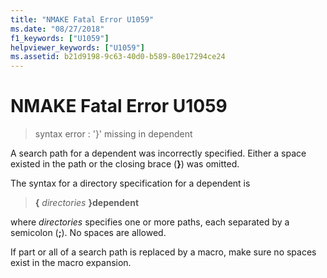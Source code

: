 ```yaml
---
title: "NMAKE Fatal Error U1059"
ms.date: "08/27/2018"
f1_keywords: ["U1059"]
helpviewer_keywords: ["U1059"]
ms.assetid: b21d9198-9c63-40d0-b589-80e17294ce24
---
```

# NMAKE Fatal Error U1059

> syntax error : '}' missing in dependent

A search path for a dependent was incorrectly specified. Either a space existed in the path or the closing brace (**}**) was omitted.

The syntax for a directory specification for a dependent is

> **{** *directories* **}dependent**

where *directories* specifies one or more paths, each separated by a semicolon (**;**). No spaces are allowed.

If part or all of a search path is replaced by a macro, make sure no spaces exist in the macro expansion.
